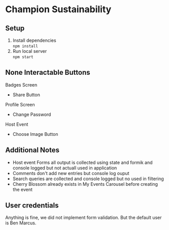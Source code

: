 # Champion Sustainability

## Setup
1. Install dependencies  
`npm install`
2. Run local server  
`npm start`

## None Interactable Buttons

Badges Screen
- Share Button

Profile Screen
- Change Password

Host Event
- Choose Image Button

## Additional Notes

- Host event Forms all output is collected using state and formik and console logged but not actuall used in application
- Comments don't add new entries but console log ouput
- Search queries are collected and console logged but no used in filtering
- Cherry Blossom already exists in My Events Carousel before creating the event 

## User credentials

Anything is fine, we did not implement form validation. But the default user is Ben Marcus.

